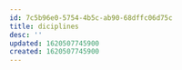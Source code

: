 ```yaml
---
id: 7c5b96e0-5754-4b5c-ab90-68dffc06d75c
title: diciplines
desc: ''
updated: 1620507745900
created: 1620507745900
---
```


